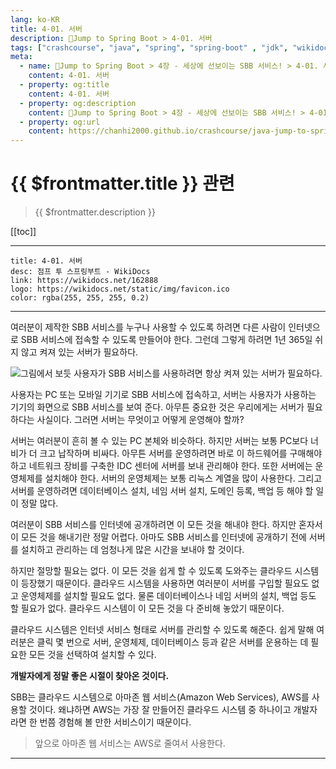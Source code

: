 ```yaml
---
lang: ko-KR
title: 4-01. 서버
description: 🍃Jump to Spring Boot > 4-01. 서버
tags: ["crashcourse", "java", "spring", "spring-boot" , "jdk", "wikidocs"]
meta:
  - name: 🍃Jump to Spring Boot > 4장 - 세상에 선보이는 SBB 서비스! > 4-01. 서버
    content: 4-01. 서버
  - property: og:title
    content: 4-01. 서버
  - property: og:description
    content: 🍃Jump to Spring Boot > 4장 - 세상에 선보이는 SBB 서비스! > 4-01. 서버
  - property: og:url
    content: https://chanhi2000.github.io/crashcourse/java-jump-to-spring-boot/04A.html
---
```


# {{ $frontmatter.title }} 관련

> {{ $frontmatter.description }}

[[toc]]

---

```card
title: 4-01. 서버
desc: 점프 투 스프링부트 - WikiDocs
link: https://wikidocs.net/162888
logo: https://wikidocs.net/static/img/favicon.ico
color: rgba(255, 255, 255, 0.2)
```

---

여러분이 제작한 SBB 서비스를 누구나 사용할 수 있도록 하려면 다른 사람이 인터넷으로 SBB 서비스에 접속할 수 있도록 만들어야 한다. 그런데 그렇게 하려면 1년 365일 쉬지 않고 켜져 있는 서버가 필요하다.

![그림에서 보듯 사용자가 SBB 서비스를 사용하려면 항상 켜져 있는 서버가 필요하다.](https://wikidocs.net/images/page/162888/O_4-01_1.png)


사용자는 PC 또는 모바일 기기로 SBB 서비스에 접속하고, 서버는 사용자가 사용하는 기기의 화면으로 SBB 서비스를 보여 준다. 아무튼 중요한 것은 우리에게는 서버가 필요하다는 사실이다. 그러면 서버는 무엇이고 어떻게 운영해야 할까?

서버는 여러분이 흔히 볼 수 있는 PC 본체와 비슷하다. 하지만 서버는 보통 PC보다 너비가 더 크고 납작하며 비싸다. 아무튼 서버를 운영하려면 바로 이 하드웨어를 구매해야 하고 네트워크 장비를 구축한 IDC 센터에 서버를 보내 관리해야 한다. 또한 서버에는 운영체제를 설치해야 한다. 서버의 운영체제는 보통 리눅스 계열을 많이 사용한다. 그리고 서버를 운영하려면 데이터베이스 설치, 네임 서버 설치, 도메인 등록, 백업 등 해야 할 일이 정말 많다.

여러분이 SBB 서비스를 인터넷에 공개하려면 이 모든 것을 해내야 한다. 하지만 혼자서 이 모든 것을 해내기란 정말 어렵다. 아마도 SBB 서비스를 인터넷에 공개하기 전에 서버를 설치하고 관리하는 데 엄청나게 많은 시간을 보내야 할 것이다.

하지만 절망할 필요는 없다. 이 모든 것을 쉽게 할 수 있도록 도와주는 클라우드 시스템이 등장했기 때문이다. 클라우드 시스템을 사용하면 여러분이 서버를 구입할 필요도 없고 운영체제를 설치할 필요도 없다. 물론 데이터베이스나 네임 서버의 설치, 백업 등도 할 필요가 없다. 클라우드 시스템이 이 모든 것을 다 준비해 놓았기 때문이다.

클라우드 시스템은 인터넷 서비스 형태로 서버를 관리할 수 있도록 해준다. 쉽게 말해 여러분은 클릭 몇 번으로 서버, 운영체제, 데이터베이스 등과 같은 서버를 운용하는 데 필요한 모든 것을 선택하여 설치할 수 있다.

__개발자에게 정말 좋은 시절이 찾아온 것이다.__

SBB는 클라우드 시스템으로 아마존 웹 서비스(Amazon Web Services), AWS를 사용할 것이다. 왜냐하면 AWS는 가장 잘 만들어진 클라우드 시스템 중 하나이고 개발자라면 한 번쯤 경험해 볼 만한 서비스이기 때문이다.

> 앞으로 아마존 웹 서비스는 AWS로 줄여서 사용한다.

---

<TagLinks />